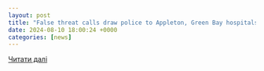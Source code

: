 ```yaml
---
layout: post
title: "False threat calls draw police to Appleton, Green Bay hospitals - WTMJ"
date: 2024-08-10 18:00:24 +0000
categories: [news]
---
```


[Читати далі](https://wtmj.com/news/2024/08/09/false-threat-calls-draw-police-response-to-appleton-green-bay-hospitals/)
